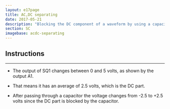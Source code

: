 ```yaml
---
layout: e17page
title: AC,DC separating
date: 2017-05-21
description: "Blocking the DC component of a waveform by using a capacitor"
section: SC
imagebase: acdc-separating
---
```


## Instructions
___

- The output of SQ1 changes between 0 and 5 volts, as shown by the output A1.

- That means it has an average of 2.5 volts, which is the DC part.

- After passing through a capacitor the voltage changes from -2.5 to +2.5 volts since the DC part is blocked by the capacitor.



